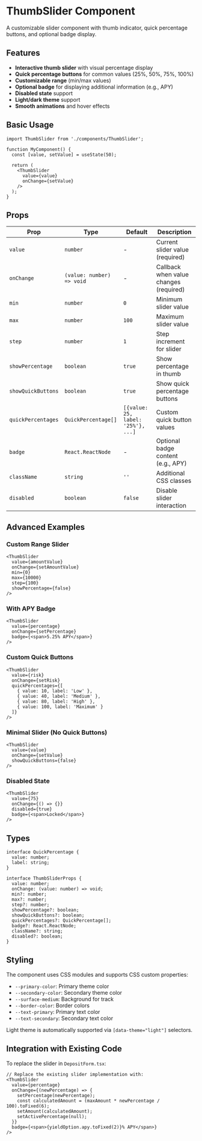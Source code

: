# ThumbSlider Component

A customizable slider component with thumb indicator, quick percentage buttons, and optional badge display.

## Features

- **Interactive thumb slider** with visual percentage display
- **Quick percentage buttons** for common values (25%, 50%, 75%, 100%)
- **Customizable range** (min/max values)
- **Optional badge** for displaying additional information (e.g., APY)
- **Disabled state** support
- **Light/dark theme** support
- **Smooth animations** and hover effects

## Basic Usage

```tsx
import ThumbSlider from './components/ThumbSlider';

function MyComponent() {
  const [value, setValue] = useState(50);

  return (
    <ThumbSlider
      value={value}
      onChange={setValue}
    />
  );
}
```

## Props

| Prop | Type | Default | Description |
|------|------|---------|-------------|
| `value` | `number` | - | Current slider value (required) |
| `onChange` | `(value: number) => void` | - | Callback when value changes (required) |
| `min` | `number` | `0` | Minimum slider value |
| `max` | `number` | `100` | Maximum slider value |
| `step` | `number` | `1` | Step increment for slider |
| `showPercentage` | `boolean` | `true` | Show percentage in thumb |
| `showQuickButtons` | `boolean` | `true` | Show quick percentage buttons |
| `quickPercentages` | `QuickPercentage[]` | `[{value: 25, label: '25%'}, ...]` | Custom quick button values |
| `badge` | `React.ReactNode` | - | Optional badge content (e.g., APY) |
| `className` | `string` | `''` | Additional CSS classes |
| `disabled` | `boolean` | `false` | Disable slider interaction |

## Advanced Examples

### Custom Range Slider
```tsx
<ThumbSlider
  value={amountValue}
  onChange={setAmountValue}
  min={0}
  max={10000}
  step={100}
  showPercentage={false}
/>
```

### With APY Badge
```tsx
<ThumbSlider
  value={percentage}
  onChange={setPercentage}
  badge={<span>5.25% APY</span>}
/>
```

### Custom Quick Buttons
```tsx
<ThumbSlider
  value={risk}
  onChange={setRisk}
  quickPercentages={[
    { value: 10, label: 'Low' },
    { value: 40, label: 'Medium' },
    { value: 80, label: 'High' },
    { value: 100, label: 'Maximum' }
  ]}
/>
```

### Minimal Slider (No Quick Buttons)
```tsx
<ThumbSlider
  value={value}
  onChange={setValue}
  showQuickButtons={false}
/>
```

### Disabled State
```tsx
<ThumbSlider
  value={75}
  onChange={() => {}}
  disabled={true}
  badge={<span>Locked</span>}
/>
```

## Types

```tsx
interface QuickPercentage {
  value: number;
  label: string;
}

interface ThumbSliderProps {
  value: number;
  onChange: (value: number) => void;
  min?: number;
  max?: number;
  step?: number;
  showPercentage?: boolean;
  showQuickButtons?: boolean;
  quickPercentages?: QuickPercentage[];
  badge?: React.ReactNode;
  className?: string;
  disabled?: boolean;
}
```

## Styling

The component uses CSS modules and supports CSS custom properties:

- `--primary-color`: Primary theme color
- `--secondary-color`: Secondary theme color  
- `--surface-medium`: Background for track
- `--border-color`: Border colors
- `--text-primary`: Primary text color
- `--text-secondary`: Secondary text color

Light theme is automatically supported via `[data-theme="light"]` selectors.

## Integration with Existing Code

To replace the slider in `DepositForm.tsx`:

```tsx
// Replace the existing slider implementation with:
<ThumbSlider
  value={percentage}
  onChange={(newPercentage) => {
    setPercentage(newPercentage);
    const calculatedAmount = (maxAmount * newPercentage / 100).toFixed(6);
    setAmount(calculatedAmount);
    setActivePercentage(null);
  }}
  badge={<span>{yieldOption.apy.toFixed(2)}% APY</span>}
/>
``` 